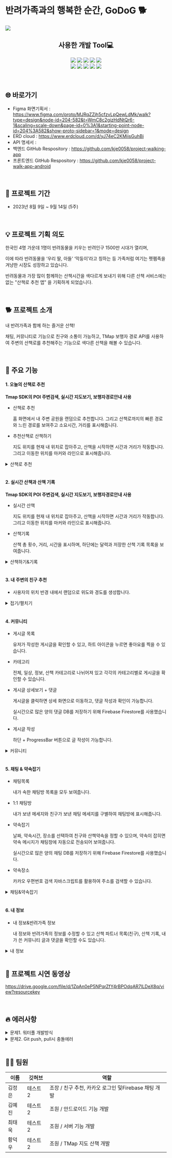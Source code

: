 # 반려가족과의 행복한 순간, GoDoG 🐕
<img src="https://github.com/kje0058/project-walk-app-android/assets/130967356/08e98596-dd91-4ad8-927f-f099d00e35a7">

<div align=center>
  <h2>사용한 개발 Tool💻</h2>  
  <img src="https://img.shields.io/badge/Python-3776AB?style=flat&logo=python&logoColor=white"/>
  <img src="https://img.shields.io/badge/Java-F7DF1E?style=flat&logo=javascript&logoColor=white"/>
  <img src="https://img.shields.io/badge/AmazonAWS-232F3E?style=flat&logo=amazonaws&logoColor=white"/>
  <img src="https://img.shields.io/badge/Android Studio-3DDC84?style=flat&logo=androidstudio&logoColor=white"/>
  <img src="https://img.shields.io/badge/Visual Studio Code-007ACC?style=flat&logo=visualstudiocode&logoColor=white"/>
  <br>
  <img src="https://img.shields.io/badge/Serverless-FD5750?style=flat&logo=serverless&logoColor=white"/>
  <img src="https://img.shields.io/badge/Postman-FF6C37?style=flat&logo=postman&logoColor=white"/>
  <img src="https://img.shields.io/badge/MySQL-4479A1?style=flat&logo=mysql&logoColor=white"/>
  <img src="https://img.shields.io/badge/Firebase-FFCA28?style=flat&logo=firebase&logoColor=white"/>
  <img src="https://img.shields.io/badge/Github-181717?style=flat&logo=github&logoColor=white"/>
</div>

<br>
<br>
<h2>🌐 바로가기</h2>

- Figma 화면기획서 : https://www.figma.com/proto/MJRqZZjh5cfzvLpQewLdMk/walk?type=design&node-id=204-582&t=WmC8c2gizHdNtQr6-1&scaling=scale-down&page-id=0%3A1&starting-point-node-id=204%3A582&show-proto-sidebar=1&mode=design
- ERD cloud : https://www.erdcloud.com/d/yJ74eC2KMiisGuhBi
- API 명세서 : 
- 백엔드 GitHub Respository : https://github.com/kje0058/project-walking-app
- 프론트엔드 GitHub Respository : https://github.com/kje0058/project-walk-app-android

<br>
<h2>📅 프로젝트 기간</h2>

- 2023년 8월 9일 ~ 9월 14일 (5주)

<br>
<h2>💡 프로젝트 기획 의도</h2>

한국인 4명 가운데 1명이 반려동물을 키우는 반려인구 1500만 시대가 열리며,

이에 따라 반려동물을 ‘우리 딸, 아들’ ‘막둥이’라고 칭하는 등 가족처럼 여기는 펫펨족을 겨냥한 시장도 성장하고 있습니다.

반려동물과 가장 많이 함께하는 산책시간을 색다르게 보내기 위해 다른 산책 서비스에는 없는 "산책로 추천 앱" 을 기획하게 되었습니다. 

<br>
<h2>🐕 프로젝트 소개</h2>

내 반려가족과 함께 하는 즐거운 산책!

채팅, 커뮤니티로 기능으로 친구와 소통이 가능하고, TMap 보행자 경로 API를 사용하여 주변의 산책로를 추천해주는 기능으로 색다른 산책을 해볼 수 있습니다.

<br>
<h2>📌 주요 기능</h2>

<h4>1. 오늘의 산책로 추천</h4>
   
   **Tmap SDK의 POI 주변검색, 실시간 지도보기, 보행자경로안내 사용**

- 산책로 추천

  홈 화면에서 내 주변 공원을 랜덤으로 추천합니다. 그리고 산책로까지의 빠른 경로와 느린 경로를 보여주고 소요시간, 거리를 표시해줍니다.

- 추천산책로 산책하기

  지도 위치를 현재 내 위치로 잡아주고, 산책을 시작하면 시간과 거리가 작동합니다. 그리고 이동한 위치를 마커와 라인으로 표시해줍니다.

<details>
<summary>산책로 추천</summary>
<img src="https://github.com/kje0058/project-walk-app-android/assets/130967356/bae3a455-5a97-4a7e-bc18-9b5543f46e20">
</details>

<br>

<h4>2. 실시간 산책과 산책 기록</h4>
   
   **Tmap SDK의 POI 주변검색, 실시간 지도보기, 보행자경로안내 사용**

- 실시간 산책

  지도 위치를 현재 내 위치로 잡아주고, 산책을 시작하면 시간과 거리가 작동합니다. 그리고 이동한 위치를 마커와 라인으로 표시해줍니다.

- 산책기록
  
  산책 총 횟수, 거리, 시간을 표시하며, 하단에는 달력과 저장한 산책 기록 목록을 보여줍니다.

<details>
<summary>산책하기&기록</summary>
<img src="https://github.com/kje0058/project-walk-app-android/assets/130967356/9776ac91-08e5-4784-b8c2-740e14530cc6">
</details>

<br>

<h4>3. 내 주변의 친구 추천</h4>

- 사용자의 위치 반경 내에서 랜덤으로 위도와 경도를 생성합니다.

<details>
<summary>접기/펼치기</summary>
<img src="https://github.com/GoDoG-app/project-GoDoG-android/assets/130967356/ff40e49f-c06b-4fb6-988f-57bf673903fc">
</details>

<br>

<h4>4. 커뮤니티</h4>

- 게시글 목록

  유저가 작성한 게시글을 확인할 수 있고, 하트 아이콘을 누르면 좋아요를 찍을 수 있습니다.

- 카테고리

  전체, 일상, 정보, 산책 카테고리로 나뉘어져 있고 각각의 카테고리별로 게시글을 확인할 수 있습니다.

- 게시글 상세보기 + 댓글

  게시글을 클릭하면 상세 화면으로 이동하고, 댓글 작성과 확인이 가능합니다.
  
  실시간으로 많은 양의 댓글 DB를 저장하기 위해 Firebase Firestore를 사용했습니다.

- 게시글 작성

  하단 + ProgressBar 버튼으로 글 작성이 가능합니다.

<details>
<summary>커뮤니티</summary>
<img src="https://github.com/GoDoG-app/project-GoDoG-android/assets/130967356/c493fc0d-6189-4baf-b538-27c5fa86745b">
</details>
 
<br>

<h4>5. 채팅 & 약속잡기</h4>

- 채팅목록

  내가 속한 채팅방 목록을 모두 보여줍니다.

- 1:1 채팅방

  내가 보낸 메세지와 친구가 보낸 채팅 메세지를 구별하여 채팅방에 표시해줍니다.

- 약속잡기

  날짜, 약속시간, 장소를 선택하여 친구와 산책약속을 정할 수 있으며, 약속이 잡히면 약속 메시지가 채팅창에 자동으로 전송되어 보여줍니다.
  
  실시간으로 많은 양의 채팅 DB를 저장하기 위해 Firebase Firestore를 사용했습니다.

- 약속장소

  카카오 우편번호 검색 자바스크립트를 활용하여 주소를 검색할 수 있습니다.

<details>
<summary>채팅&약속잡기</summary>
<img src="https://github.com/GoDoG-app/project-GoDoG-android/assets/130967356/c493fc0d-6189-4baf-b538-27c5fa86745b">
</details>

<br>

<h4>6. 내 정보</h4>

- 내 정보&반려가족 정보

  내 정보와 반려가족의 정보를 수정할 수 있고 산책 파트너 목록(친구), 산책 기록, 내가 쓴 커뮤니티 글과 댓글을 확인할 수도 있습니다.

<details>
<summary>내 정보</summary>
<img src="https://github.com/GoDoG-app/project-GoDoG-android/assets/130967356/fe91a9a9-b724-4e89-abc4-496eb3008168">
</details>

<br>
<h2>📱 프로젝트 시연 동영상</h2>

https://drive.google.com/file/d/1ZpAn0eP5NPqrZfY4rBPOdqAR7lLDeX8q/view?resourcekey

<br>
<h2>🔥 에러사항</h2>
<details>
<summary>문제1. 워터풀 개발방식</summary>
  
- 백엔드에서 개발한 API를 중간에 한꺼번에 배포하다보니 어디서 에러가 발생한지 모르는 상황 발생
- 대처: 워터풀 개발방식으로 변경

  서버를 새로 만들어 API를 하나씩 테스트하고 배포하는 애자일 방식으로 개발을 진행하여 에러를 찾았고,
  라이브러리를 설치할 때 자동 설치된 라이브러리의 버전 문제였고 버전을 낮춰 해결

<img src="https://github.com/GoDoG-app/project-GoDoG-android/assets/130967356/89fdd7ee-55e6-447d-96e1-2f0affb3fe1e">
</details>

<details>
<summary>문제2.  Git push, pull시 충돌에러</summary>

- 팀원 두명이 같은 파일을 수정해서 동시에 git에 올려 충돌 발생
- 대처 : Git push시 팀원간의 소통
  
  Git branch를 만들어 git pull, push 상황을 공유하고 충돌이 더이상 일어나지 않게 Slack에서 소통함
  Git Gragh를 확인하여 git push 상황을 체크함

<img src="https://github.com/GoDoG-app/project-GoDoG-android/assets/130967356/c3d580fb-c745-4f43-a305-907cab10d9df">
</details>

<br>
<h2>👨‍💻 팀원</h2>

|이름|깃허브|역할|
|------|---|---|
|김정은|테스트2|조장 / 친구 추천, 카카오 로그인 및Firebase 채팅 개발|
|김예진|테스트2|조원 / 안드로이드 기능 개발|
|최태욱|테스트2|조원 / 서버 기능 개발|
|황덕우|테스트2|조원 / TMap 지도 산책 개발|

